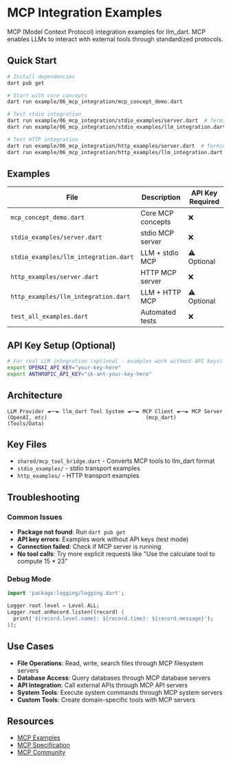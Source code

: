 # MCP Integration Examples

MCP (Model Context Protocol) integration examples for llm_dart. MCP enables LLMs to interact with external tools through standardized protocols.

## Quick Start

```bash
# Install dependencies
dart pub get

# Start with core concepts
dart run example/06_mcp_integration/mcp_concept_demo.dart

# Test stdio integration
dart run example/06_mcp_integration/stdio_examples/server.dart  # Terminal 1
dart run example/06_mcp_integration/stdio_examples/llm_integration.dart  # Terminal 2

# Test HTTP integration
dart run example/06_mcp_integration/http_examples/server.dart  # Terminal 1
dart run example/06_mcp_integration/http_examples/llm_integration.dart  # Terminal 2
```

## Examples

| File | Description | API Key Required |
|------|-------------|------------------|
| `mcp_concept_demo.dart` | Core MCP concepts | ❌ |
| `stdio_examples/server.dart` | stdio MCP server | ❌ |
| `stdio_examples/llm_integration.dart` | LLM + stdio MCP | ⚠️ Optional |
| `http_examples/server.dart` | HTTP MCP server | ❌ |
| `http_examples/llm_integration.dart` | LLM + HTTP MCP | ⚠️ Optional |
| `test_all_examples.dart` | Automated tests | ❌ |

## API Key Setup (Optional)

```bash
# For real LLM integration (optional - examples work without API keys)
export OPENAI_API_KEY="your-key-here"
export ANTHROPIC_API_KEY="sk-ant-your-key-here"
```

## Architecture

```
LLM Provider ◄──► llm_dart Tool System ◄──► MCP Client ◄──► MCP Server
(OpenAI, etc)                                (mcp_dart)      (Tools/Data)
```

## Key Files

- `shared/mcp_tool_bridge.dart` - Converts MCP tools to llm_dart format
- `stdio_examples/` - stdio transport examples
- `http_examples/` - HTTP transport examples

## Troubleshooting

### Common Issues

- **Package not found**: Run `dart pub get`
- **API key errors**: Examples work without API keys (test mode)
- **Connection failed**: Check if MCP server is running
- **No tool calls**: Try more explicit requests like "Use the calculate tool to compute 15 * 23"

### Debug Mode

```dart
import 'package:logging/logging.dart';

Logger.root.level = Level.ALL;
Logger.root.onRecord.listen((record) {
  print('${record.level.name}: ${record.time}: ${record.message}');
});
```

## Use Cases

- **File Operations**: Read, write, search files through MCP filesystem servers
- **Database Access**: Query databases through MCP database servers
- **API Integration**: Call external APIs through MCP API servers
- **System Tools**: Execute system commands through MCP system servers
- **Custom Tools**: Create domain-specific tools with MCP servers

## Resources

- [MCP Examples](https://modelcontextprotocol.io/examples)
- [MCP Specification](https://modelcontextprotocol.io/specification)
- [MCP Community](https://github.com/modelcontextprotocol)
